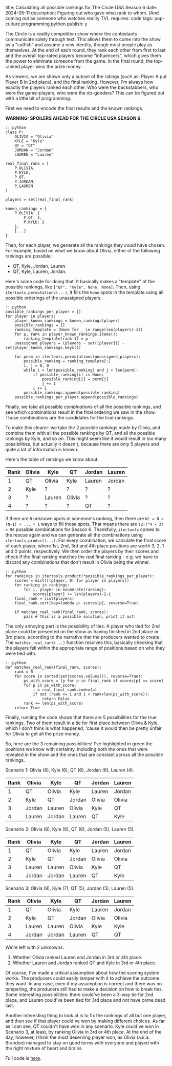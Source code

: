 title: Calculating all possible rankings for The Circle USA Season 6
date: 2024-05-11
description: Figuring out who gave what rank to whom. (And coming out as someone who watches reality TV).
requires: code
tags: pop-culture programming python
publish: y

The Circle is a reality competition show where the contestants communicate solely through text. This allows them to come into the show as a "catfish" and assume a new identity, though most people play as themselves. At the end of each round, they rank each other from first to last and the overall top-rated players become "influencers", which gives them the power to eliminate someone from the game. In the final round, the top-ranked player wins the prize money.

As viewers, we are shown only a subset of the ratings (such as: Player A put Player B in 2nd place), and the final ranking. However, I'm always how exactly the players ranked each other. Who were the backstabbers, who were the game-players, who were the do-gooders? This can be figured out with a little bit of programming.

First we need to encode the final results and the known rankings.

**WARNING: SPOILERS AHEAD FOR THE CIRCLE USA SEASON 6**.

	:::python
	class P:
		OLIVIA = "Olivia"
		KYLE = "Kyle"
		QT = "QT"
		JORDAN = "Jordan"
		LAUREN = "Lauren"

	real_final_rank = [
		P.OLIVIA,
		P.KYLE,
		P.QT,
		P.JORDAN,
		P.LAUREN
	]

	players = set(real_final_rank)

	known_rankings = {
		P.OLIVIA: {
			P.QT: 1,
			P.KYLE: 2
		},
		[...]
	}

Then, for each player, we generate all the rankings they *could* have chosen. For example, based on what we know about Olivia, either of the following rankings are possible:

* QT, Kyle, Jordan, Lauren.
* QT, Kyle, Lauren, Jordan.

Here's some code for doing that. It basically makes a "template" of the possible rankings, like `["QT", "Kyle", None, None]`. Then, using `itertools.permutations(...)`, it fills the `None` spots in the template using all possible orderings of the unassigned players.

	:::python
	possible_rankings_per_player = []
	for player in players:
		player_known_rankings = known_rankings[player]
		possible_rankings = []
		ranking_template = [None for _ in range(len(players)-1)]
		for p, rank in player_known_rankings.items():
			ranking_template[rank-1] = p
		unassigned_players = (players - set([player])) - set(player_known_rankings.keys())

		for perm in itertools.permutations(unassigned_players):
			possible_ranking = ranking_template[:]
			i, j = 0, 0
			while i < len(possible_ranking) and j < len(perm):
				if possible_ranking[i] is None:
					possible_ranking[i] = perm[j]
					j += 1
				i += 1
			possible_rankings.append(possible_ranking)
		possible_rankings_per_player.append(possible_rankings)

Finally, we take all possible *combinations* of all the possible rankings, and see which combinations result in the final ordering we saw in the show. Those combinations are the candidates for the true rankings.

To make this clearer: we take the 2 possible rankings made by Olivia, and combine them with all the possible rankings by QT, and all the possible rankings by Kyle, and so on. This might seem like it would result in too many possibilities, but actually it doesn't, because there are only 5 players and quite a lot of information is known.

Here's the table of rankings we know about.

<div class="cooltablewrap">
<table>
<thead>
  <tr>
    <th>Rank</th>
    <th>Olivia</th>
    <th>Kyle</th>
    <th>QT</th>
    <th>Jordan</th>
    <th>Lauren</th>
  </tr>
</thead>
<tbody>
  <tr>
    <td>1</td>
    <td>QT</td>
    <td>Olivia</td>
    <td>Kyle</td>
    <td>Lauren</td>
    <td>Jordan</td>
  </tr>
  <tr>
    <td>2</td>
    <td>Kyle</td>
    <td>?</td>
    <td>?</td>
    <td>?</td>
    <td>?</td>
  </tr>
  <tr>
    <td>3</td>
    <td>?</td>
    <td>Lauren</td>
    <td>Olivia</td>
    <td>?</td>
    <td>?</td>
  </tr>
  <tr>
    <td>4</td>
    <td>?</td>
    <td>?</td>
    <td>?</td>
    <td>QT</td>
    <td>?</td>
  </tr>
</tbody>
</table>
</div>

If there are `N` unknown spots in someone's ranking, then there are `N! = N × (N-1) × ... × 1` ways to fill those spots. That means there are `(2!)^4 × 3! = 96` possible combinations for Season 6. Thankfully, `itertools` comes to the rescue again and we can generate all the combinations using `itertools.product(...)`. For every combination, we calculate the final score of each player, where 1st, 2nd, 3rd and 4th place positions are worth 3, 2, 1 and 0 points, respectively. We then order the players by their scores and check if the final ranking matches the *real* final ranking - e.g. we have to discard any combinations that don't result in Olivia being the winner.

	:::python
	for rankings in itertools.product(*possible_rankings_per_player):
		scores = dict([(player, 0) for player in players])
		for ranking in rankings:
			for i, player in enumerate(ranking):
				scores[player] += len(players)-2-i
		final_rank = list(players)
		final_rank.sort(key=lambda p: scores[p], reverse=True)

		if matches_real_rank(final_rank, scores):
			pass # This is a possible solution, print it out!

The only annoying part is the possibility of ties. A player who tied for 2nd place could be presented on the show as having finished in 2nd place *or* 3rd place, according to the narrative that the producers wanted to create. The `matches_real_rank(...)` function resolves this, basically checking that the players fell within the appropriate range of positions based on who they were tied with.

	:::python
	def matches_real_rank(final_rank, scores):
		rank = 0
		for score in sorted(set(scores.values()), reverse=True):
			ps_with_score = [p for p in final_rank if scores[p] == score]
			for p in ps_with_score:
				i = real_final_rank.index(p)
				if not (rank <= i and i < rank+len(ps_with_score)):
					return False
			rank += len(ps_with_score)
		return True

Finally, running the code shows that there are 5 possibilities for the true rankings. Two of them result in a tie for first place between Olivia & Kyle, which I don't think is what happened, 'cause it would then be pretty unfair for Olivia to get all the prize money.

So, here are the 3 remaining possibilities! I've highlighted in green the positions we know with certainty, including both the ones that were revealed in the show and the ones that are constant across all the possible rankings.

Scenario 1: Olivia (8), Kyle (6), QT (6), Jordan (6), Lauren (4).

<div class="cooltablewrap">
<table>
<thead>
  <tr>
    <th>Rank</th>
    <th>Olivia</th>
    <th>Kyle</th>
    <th>QT</th>
    <th>Jordan</th>
    <th>Lauren</th>
  </tr>
</thead>
<tbody>

<tr><td>1</td>
<td class="incel">QT</td>
<td class="incel">Olivia</td>
<td class="incel">Kyle</td>
<td class="incel">Lauren</td>
<td class="incel">Jordan</td>
</tr>
<tr><td>2</td>
<td class="incel">Kyle</td>
<td class="incel">QT</td>
<td class="incel">Jordan</td>
<td class="incel">Olivia</td>
<td class="incel">Olivia</td>
</tr>
<tr><td>3</td>
<td>Jordan</td>
<td class="incel">Lauren</td>
<td class="incel">Olivia</td>
<td>Kyle</td>
<td>QT</td>
</tr>
<tr><td>4</td>
<td>Lauren</td>
<td class="incel">Jordan</td>
<td class="incel">Lauren</td>
<td>QT</td>
<td>Kyle</td>
</tr>
</tbody>
</table>
</div>

Scenario 2: Olivia (8), Kyle (6), QT (6), Jordan (5), Lauren (5).

<div class="cooltablewrap">
<table>
<thead>
  <tr>
    <th>Rank</th>
    <th>Olivia</th>
    <th>Kyle</th>
    <th>QT</th>
    <th>Jordan</th>
    <th>Lauren</th>
  </tr>
</thead>
<tbody>

<tr><td>1</td>
<td class="incel">QT</td>
<td class="incel">Olivia</td>
<td class="incel">Kyle</td>
<td class="incel">Lauren</td>
<td class="incel">Jordan</td>
</tr>
<tr><td>2</td>
<td class="incel">Kyle</td>
<td class="incel">QT</td>
<td class="incel">Jordan</td>
<td class="incel">Olivia</td>
<td class="incel">Olivia</td>
</tr>
<tr><td>3</td>
<td>Lauren</td>
<td class="incel">Lauren</td>
<td class="incel">Olivia</td>
<td>Kyle</td>
<td>QT</td>
</tr>
<tr><td>4</td>
<td>Jordan</td>
<td class="incel">Jordan</td>
<td class="incel">Lauren</td>
<td>QT</td>
<td>Kyle</td>
</tr>
</tbody>
</table>
</div>

Scenario 3: Olivia (8), Kyle (7), QT (5), Jordan (5), Lauren (5).

<div class="cooltablewrap">
<table>
<thead>
  <tr>
    <th>Rank</th>
    <th>Olivia</th>
    <th>Kyle</th>
    <th>QT</th>
    <th>Jordan</th>
    <th>Lauren</th>
  </tr>
</thead>
<tbody>

<tr><td>1</td>
<td class="incel">QT</td>
<td class="incel">Olivia</td>
<td class="incel">Kyle</td>
<td class="incel">Lauren</td>
<td class="incel">Jordan</td>
</tr>
<tr><td>2</td>
<td class="incel">Kyle</td>
<td class="incel">QT</td>
<td class="incel">Jordan</td>
<td class="incel">Olivia</td>
<td class="incel">Olivia</td>
</tr>
<tr><td>3</td>
<td>Lauren</td>
<td class="incel">Lauren</td>
<td class="incel">Olivia</td>
<td>Kyle</td>
<td>Kyle</td>
</tr>
<tr><td>4</td>
<td>Jordan</td>
<td class="incel">Jordan</td>
<td class="incel">Lauren</td>
<td>QT</td>
<td>QT</td>
</tr>
</tbody>
</table>
</div>

We're left with 2 unknowns:

1. Whether Olivia ranked Lauren and Jordan in 3rd or 4th place.
2. Whether Lauren and Jordan ranked QT and Kyle in 3rd or 4th place.

Of course, I've made a critical assumption about how the scoring system works. The producers could easily tamper with it to achieve the outcome they want. In any case, even if my assumption is correct and there was no tampering, the producers still had to make a decision on how to break ties. Some interesting possibilities: there could've been a 3-way tie for 2nd place, and Lauren could've been tied for 3rd place and not have come dead last.

Another interesting thing to look at is to fix the rankings of all but one player, and then see if that player could've won by making different choices. As far as I can see, QT couldn't have won in any scenario. Kyle could've won in Scenario 3, at least, by ranking Olivia in 3rd or 4th place. At the end of the day, however, I think the most deserving player won, as Olivia (a.k.a. Brandon) managed to stay on good terms with everyone and played with the right mixture of heart and brains.

Full code is [here](https://gist.github.com/Kevinpgalligan/9e64c54b55f5f23408a67098bc83e625).
